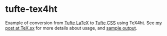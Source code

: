 # tufte-tex4ht

Example of conversion from [Tufte LaTeX](https://tufte-latex.github.io/tufte-latex/) 
to [Tufte CSS](https://github.com/edwardtufte/tufte-css) using TeX4ht. 
See [my post at TeX.sx](https://tex.stackexchange.com/a/570650/2891)
for more details about usage, and [sample output](https://www.kodymirus.cz/tufte-tex4ht/sample.html).



